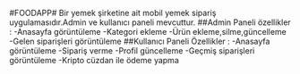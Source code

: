#FOODAPP#
  Bir yemek şirketine ait mobil yemek sipariş uygulamasıdır.Admin ve kullanıcı paneli mevcuttur.
 ##Admin Paneli özellikler :
 -Anasayfa görüntüleme
 -Kategori ekleme
 -Ürün ekleme,silme,güncelleme
 -Gelen siparişleri görüntüleme
 ##Kullanıcı Paneli Özellikler :
 -Anasayfa görüntüleme
 -Sipariş verme
 -Profil güncelleme
 -Geçmiş siparişleri görüntüleme
 -Kripto cüzdan ile ödeme yapma  
